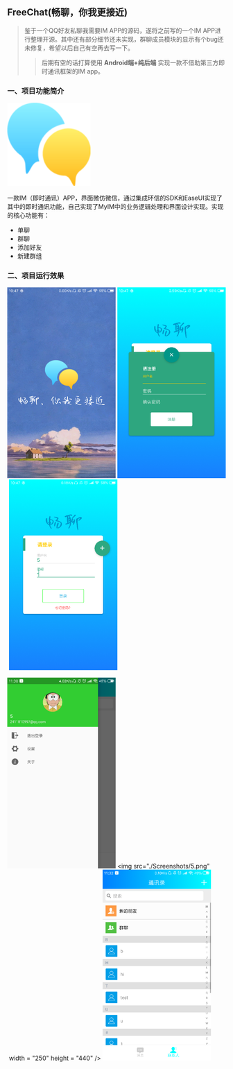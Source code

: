 ## FreeChat(畅聊，你我更接近)

> 鉴于一个QQ好友私聊我需要IM APP的源码，遂将之前写的一个IM APP进行整理开源。其中还有部分细节还未实现，群聊成员模块的显示有个bug还未修复，希望以后自己有空再去写一下。
>
> > 后期有空的话打算使用 **Android端+纯后端** 实现一款不借助第三方即时通讯框架的IM app。

### 一、项目功能简介

![1](./Screenshots/app_icon.png)



一款IM（即时通讯）APP，界面微仿微信，通过集成环信的SDK和EaseUI实现了其中的即时通讯功能，自己实现了MyIM中的业务逻辑处理和界面设计实现。实现的核心功能有：

* 单聊
* 群聊
* 添加好友
* 新建群组


### 二、项目运行效果

<img src="./Screenshots/1.png" width = "250" height = "440" />&nbsp;<img src="./Screenshots/2.png" width = "250" height = "440" />&nbsp;<img src="./Screenshots/3.png" width = "250" height = "440" />

<img src="./Screenshots/4.png" width = "250" height = "440" />&nbsp;<img src="./Screenshots/5.png" &nbsp;width = "250" height = "440" />&nbsp;<img src="./Screenshots/6.png" width = "250" height = "440" />







